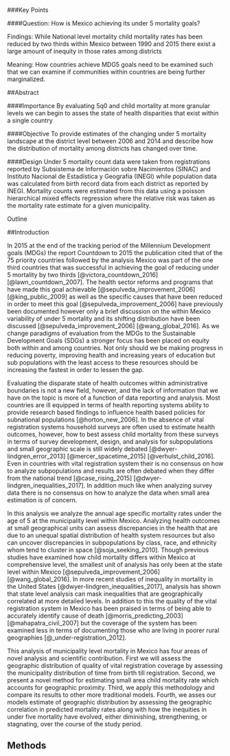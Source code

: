 ###Key Points

####Question: How is Mexico achieving its under 5 mortality goals?

Findings: While National level mortality child mortality rates has been reduced
by two thirds within Mexico between 1990 and 2015 there exist a large amount of
inequity in those rates among districts

Meaning: How countries achieve MDG5 goals need to be examined such that we can
examine if communities within countries are being further marginalized.

##Abstract

####Importance
By evaluating 5q0 and child mortality at more granular levels we can begin to
asses the state of health disparities that exist within a single country

####Objective
To provide estimates of the changing under 5 mortality landscape at the district
level between 2006 and 2014 and describe how the distribution of mortality among
districts has changed over time.

####Design
Under 5 mortality count data were taken from registrations reported by
Subsistema de Información sobre Nacimientos (SINAC) and Instituto Nacional de
Estadística y Geografía (INEGI) while population data was calculated from birth
record data from each district as reported by INEGI. Mortality counts were
estimated from this data using a poisson hierarchical mixed effects regression
where the relative risk was taken as the mortality rate estimate for a given
municipality.


Outline

##Introduction

In 2015 at the end of the tracking period of the Millennium Development goals (MDGs) the report Countdown to 2015 the publication cited that of the 75 priority countries followed by the analysis Mexico was part of the one third countries that was successful in achieving the goal of reducing under 5 mortality by two thirds [@victora_countdown_2016] [@lawn_countdown_2007]. The health sector reforms and programs that have made this goal achievable [@sepulveda_improvement_2006] [@king_public_2009] as well as the specific causes that have been reduced in order to meet this goal [@sepulveda_improvement_2006] have previously been documented however only a brief discussion on the within Mexico variability of under 5 mortality and its shifting distribution have been discussed [@sepulveda_improvement_2006] [@wang_global_2016]. As we change paradigms of evaluation from the MDGs to the Sustainable Development Goals (SDGs) a stronger focus has been placed on equity both within and among countries. Not only should we be making progress in reducing poverty, improving health and increasing years of education but sub populations with the least access to these resources should be increasing the fastest in order to lessen the gap.

Evaluating the disparate state of health outcomes within administrative boundaries is not a new field, however, and the lack of information that we have on the topic is more of a function of data reporting and analysis. Most countries are ill equipped in terms of health reporting systems ability to provide research based findings to influence health based policies for subnational populations [@horton_new_2006]. In the absence of vital registration systems household surveys are often used to estimate health outcomes, however, how to best assess child mortality from these surveys in terms of survey development, design, and analysis for subpopulations and small geographic scale is still widely debated [@dwyer-lindgren_error_2013] [@mercer_spacetime_2015] [@verhulst_child_2016]. Even in countries with vital registration system their is no consensus on how to analyze subpopulations and results are often debated when they differ from the national trend [@case_rising_2015] [@dwyer-lindgren_inequalities_2017]. In addition much like when analyzing survey data there is no consensus on how to analyze the data when small area estimation is of concern.

In this analysis we analyze the annual age specific mortality rates under the age of 5 at the municipality level within Mexico. Analyzing health outcomes at small geographical units can assess discrepancies in the health that are due to an unequal spatial distribution of health system resources but also can uncover discrepancies in subpopulations by class, race, and ethnicity whom tend to cluster in space [@soja_seeking_2010]. Though previous studies have examined how child mortality differs within Mexico at comprehensive level, the smallest unit of analysis has only been at the state level within Mexico [@sepulveda_improvement_2006] [@wang_global_2016]. In more recent studies of inequality in mortality in the United States [@dwyer-lindgren_inequalities_2017], analysis has shown that state level analysis can mask inequalities that are geographically correlated at more detailed levels. In addition to this the quality of the vital registration system in Mexico has been praised in terms of being able to accurately identify cause of death [@morris_predicting_2003] [@mahapatra_civil_2007] but the coverage of the system has been examined less in terms of documenting those who are living in poorer rural geographies [@_under-registration_2012].

This analysis of municipality level mortality in Mexico has four areas of novel analysis and scientific contribution. First we will assess the geographic distribution of quality of vital registration coverage by assessing the municipality distribution of time from birth till registration. Second, we present a novel method for estimating small area child mortality rate which accounts for geographic proximity. Third, we apply this methodology and compare its results to other more traditional models. Fourth, we asses our models estimate of geographic distribution by assessing the geographic correlation in predicted mortality rates along with how the inequities in under five mortality have evolved, either diminishing, strengthening, or stagnating, over the course of the study period.

## Methods  
